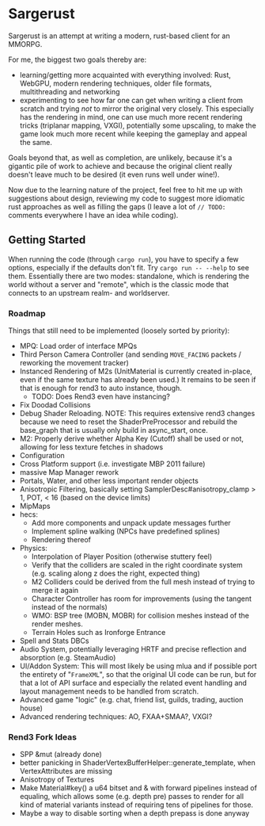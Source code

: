 # Sargerust

Sargerust is an attempt at writing a modern, rust-based client for an MMORPG.

For me, the biggest two goals thereby are:

- learning/getting more acquainted with everything involved:
  Rust, WebGPU, modern rendering techniques, older file formats, multithreading and networking
- experimenting to see how far one can get when writing a client from scratch and trying _not_
  to mirror the original very closely. This especially has the rendering in mind, one can use
  much more recent rendering tricks (triplanar mapping, VXGI), potentially some upscaling, to
  make the game look much more recent while keeping the gameplay and appeal the same.

Goals beyond that, as well as completion, are unlikely, because it's a gigantic pile of work
to achieve and because the original client really doesn't leave much to be desired (it even
runs well under wine!).

Now due to the learning nature of the project, feel free to hit me up with suggestions about design,
reviewing my code to suggest more idiomatic rust approaches as well as filling the gaps (I leave
a lot of `// TODO:` comments everywhere I have an idea while coding).

## Getting Started

When running the code (through `cargo run`), you have to specify a few options, especially if the defaults don't fit.
Try `cargo run -- --help` to see them. Essentially there are two modes: standalone, which is rendering the world without
a server and "remote", which is the classic mode that connects to an upstream realm- and worldserver.

### Roadmap

Things that still need to be implemented (loosely sorted by priority):

- MPQ: Load order of interface MPQs
- Third Person Camera Controller (and sending `MOVE_FACING` packets / reworking the movement tracker)
- Instanced Rendering of M2s (UnitMaterial is currently created in-place, even if the same texture has already been
  used.) It remains to be seen if that is enough for rend3 to auto instance, though.
    - TODO: Does Rend3 even have instancing?
- Fix Doodad Collisions
- Debug Shader Reloading. NOTE: This requires extensive rend3 changes because we need to reset the ShaderPreProcessor
  and rebuild the base_graph that is usually only build in async_start, once.
- M2: Properly derive whether Alpha Key (Cutoff) shall be used or not, allowing for less texture fetches in shadows
- Configuration
- Cross Platform support (i.e. investigate MBP 2011 failure)
- massive Map Manager rework
- Portals, Water, and other less important render objects
- Anisotropic Filtering, basically setting SamplerDesc#anisotropy_clamp > 1, POT, < 16 (based on the device limits)
- MipMaps
- hecs:
    - Add more components and unpack update messages further
    - Implement spline walking (NPCs have predefined splines)
    - Rendering thereof
- Physics:
    - Interpolation of Player Position (otherwise stuttery feel)
    - Verify that the colliders are scaled in the right coordinate system (e.g. scaling along z does the right, expected
      thing)
    - M2 Colliders could be derived from the full mesh instead of trying to merge it again
    - Character Controller has room for improvements (using the tangent instead of the normals)
    - WMO: BSP tree (MOBN, MOBR) for collision meshes instead of the render meshes.
    - Terrain Holes such as Ironforge Entrance
- Spell and Stats DBCs
- Audio System, potentially leveraging HRTF and precise reflection and absorption (e.g. SteamAudio)
- UI/Addon System: This will most likely be using mlua and if possible port
  the entirety of "`FrameXML`", so that the original UI code can be run, but for that
  a lot of API surface and especially the related event handling and layout management
  needs to be handled from scratch.
- Advanced game "logic" (e.g. chat, friend list, guilds, trading, auction house)
- Advanced rendering techniques: AO, FXAA+SMAA?, VXGI?

### Rend3 Fork Ideas

- SPP &mut (already done)
- better panicking in ShaderVertexBufferHelper::generate_template, when VertexAttributes are missing
- Anisotropy of Textures
- Make Material#key() a u64 bitset and & with forward pipelines instead of equaling, which allows some (e.g. depth pre)
  passes to render for all kind of material variants instead of requiring tens of pipelines for those.
- Maybe a way to disable sorting when a depth prepass is done anyway